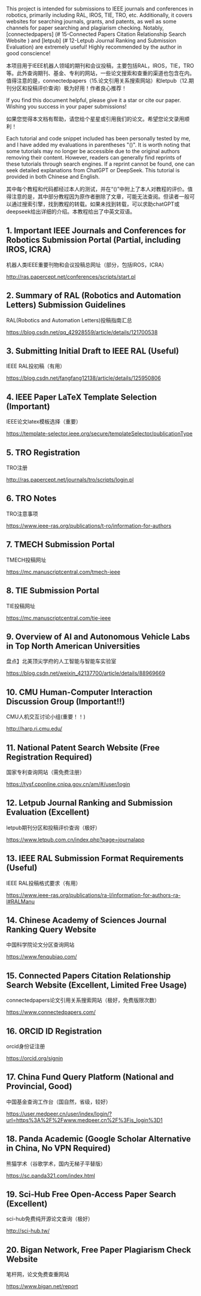 This project is intended for submissions to IEEE journals and conferences in robotics, primarily including RAL, IROS, TIE, TRO, etc. Additionally, it covers websites for searching journals, grants, and patents, as well as some channels for paper searching and plagiarism checking. Notably, [connectedpapers] (# 15-Connected Papers Citation Relationship Search Website ) and [letpub] (# 12-Letpub Journal Ranking and Submission Evaluation) are extremely useful! Highly recommended by the author in good conscience!

本项目用于IEEE机器人领域的期刊和会议投稿，主要包括RAL，IROS，TIE，TRO等。此外查询期刊、基金、专利的网站，一些论文搜索和查重的渠道也包含在内。值得注意的是，connectedpapers（15.论文引用关系搜索网站）和letpub（12.期刊分区和投稿评价查询）极为好用！作者良心推荐！


If you find this document helpful, please give it a star or cite our paper. Wishing you success in your paper submissions!

如果您觉得本文档有帮助，请您给个星星或引用我们的论文。希望您论文录用顺利！

Each tutorial and code snippet included has been personally tested by me, and I have added my evaluations in parentheses "()". It is worth noting that some tutorials may no longer be accessible due to the original authors removing their content. However, readers can generally find reprints of these tutorials through search engines. If a reprint cannot be found, one can seek detailed explanations from ChatGPT or DeepSeek. This tutorial is provided in both Chinese and English.

其中每个教程和代码都经过本人的测试，并在“()”中附上了本人对教程的评价。值得注意的是，其中部分教程因为原作者删除了文章，可能无法查阅。但读者一般可以通过搜索引擎，找到教程的转载。如果未找到转载，可以求助chatGPT或deepseek给出详细的介绍。本教程给出了中英文双语。

## 1. Important IEEE Journals and Conferences for Robotics Submission Portal (Partial, including IROS, ICRA)

机器人类IEEE重要刊物和会议投稿总网址（部分，包括IROS，ICRA）

http://ras.papercept.net/conferences/scripts/start.pl

## 2. Summary of RAL (Robotics and Automation Letters) Submission Guidelines

RAL(Robotics and Automation Letters)投稿指南汇总

https://blog.csdn.net/qq_42928559/article/details/121700538

## 3. Submitting Initial Draft to IEEE RAL (Useful)

IEEE RAL投初稿（有用）

https://blog.csdn.net/fangfang12138/article/details/125950806

## 4. IEEE Paper LaTeX Template Selection (Important)

IEEE论文latex模板选择（重要）

https://template-selector.ieee.org/secure/templateSelector/publicationType

## 5. TRO Registration

TRO注册

http://ras.papercept.net/journals/tro/scripts/login.pl

## 6. TRO Notes

TRO注意事项

https://www.ieee-ras.org/publications/t-ro/information-for-authors

## 7. TMECH Submission Portal

TMECH投稿网址

https://mc.manuscriptcentral.com/tmech-ieee

## 8. TIE Submission Portal

TIE投稿网址

https://mc.manuscriptcentral.com/tie-ieee


## 9. Overview of AI and Autonomous Vehicle Labs in Top North American Universities

盘点】北美顶尖学府的人工智能与智能车实验室

https://blog.csdn.net/weixin_42137700/article/details/88969669

## 10. CMU Human-Computer Interaction Discussion Group (Important!!)

CMU人机交互讨论小组(重要！！)

http://harp.ri.cmu.edu/

## 11. National Patent Search Website (Free Registration Required)

国家专利查询网站（需免费注册）

https://tysf.cponline.cnipa.gov.cn/am/#/user/login

## 12. Letpub Journal Ranking and Submission Evaluation (Excellent)

letpub期刊分区和投稿评价查询（极好）

https://www.letpub.com.cn/index.php?page=journalapp

## 13. IEEE RAL Submission Format Requirements (Useful)

IEEE RAL投稿格式要求（有用）

https://www.ieee-ras.org/publications/ra-l/information-for-authors-ra-l#RALManu

## 14. Chinese Academy of Sciences Journal Ranking Query Website

中国科学院论文分区查询网站

https://www.fenqubiao.com/

## 15. Connected Papers Citation Relationship Search Website (Excellent, Limited Free Usage)

connectedpapers论文引用关系搜索网站（极好，免费版限次数）

https://www.connectedpapers.com/

## 16. ORCID ID Registration

orcid身份证注册

https://orcid.org/signin

## 17. China Fund Query Platform (National and Provincial, Good)

中国基金查询工作台（国自然，省级，较好）

https://user.medpeer.cn/user/index/login/?url=https%3A%2F%2Fwww.medpeer.cn%2F%3Fis_login%3D1

## 18. Panda Academic (Google Scholar Alternative in China, No VPN Required)

熊猫学术（谷歌学术，国内无梯子平替版）

https://sc.panda321.com/index.html

## 19. Sci-Hub Free Open-Access Paper Search (Excellent)

sci-hub免费纯开源论文查询（极好）

http://sci-hub.tw/

## 20. Bigan Network, Free Paper Plagiarism Check Website

笔杆网，论文免费查重网站

https://www.bigan.net/report
